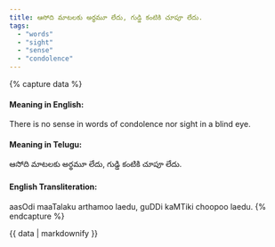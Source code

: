 ```yaml
---
title: ఆసోది మాటలకు అర్థమూ లేదు, గుడ్డి కంటికి చూపూ లేదు.
tags:
  - "words"
  - "sight"
  - "sense"
  - "condolence"
---
```


{% capture data %}
#### Meaning in English:
There is no sense in words of condolence nor sight in a blind eye.

#### Meaning in Telugu:
ఆసోది మాటలకు అర్థమూ లేదు, గుడ్డి కంటికి చూపూ లేదు.

#### English Transliteration:
aasOdi maaTalaku arthamoo laedu, guDDi kaMTiki choopoo laedu.
{% endcapture %}

{{ data | markdownify }}

